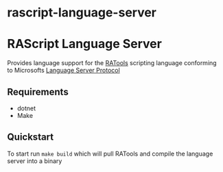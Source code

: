 # rascript-language-server

# RAScript Language Server

Provides language support for the [RATools](https://github.com/Jamiras/RATools) scripting language conforming to Microsofts [Language Server Protocol](https://microsoft.github.io/language-server-protocol/)

## Requirements
- dotnet
- Make

## Quickstart
To start run `make build` which will pull RATools and compile the language server into a binary